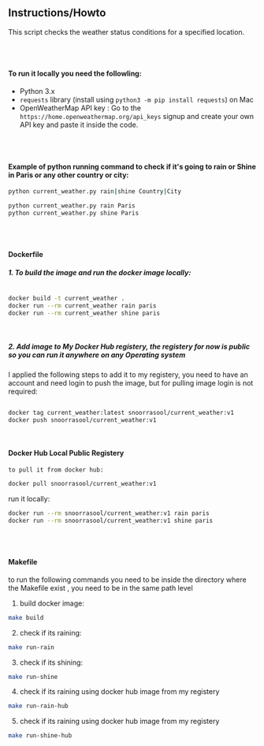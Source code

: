 ## Instructions/Howto


This script checks the weather status conditions for a specified location.


</br>
</br>





#### To run it locally you need the followling: 

- Python 3.x
- `requests` library (install using `python3 -m pip install requests`) on Mac
- OpenWeatherMap API key : Go to the `https://home.openweathermap.org/api_keys` signup and create your own API key and paste it inside the code.



</br>
</br>




#### Example of python running command to check if it's going to rain or Shine in Paris or any other country or city:

```sh
python current_weather.py rain|shine Country|City

python current_weather.py rain Paris
python current_weather.py shine Paris

```
</br>
</br>


#### Dockerfile

##### 1. To build the image and run the docker image locally:

```sh

docker build -t current_weather .
docker run --rm current_weather rain paris
docker run --rm current_weather shine paris
```

</br>

##### 2. Add image to My Docker Hub registery, the registery for now is public so you can run it anywhere on any Operating system

I applied the following steps to add it to my registery, you need to have an account and need login to push the image, but for pulling image login is not required:
 ```sh

docker tag current_weather:latest snoorrasool/current_weather:v1
docker push snoorrasool/current_weather:v1
```
</br>

#### Docker Hub Local Public Registery

```to pull it from docker hub:```

```sh
docker pull snoorrasool/current_weather:v1
```

run it locally:

```sh
docker run --rm snoorrasool/current_weather:v1 rain paris
docker run --rm snoorrasool/current_weather:v1 shine paris
```

</br>
</br>

#### Makefile

to run the following commands you need to be inside the directory where the Makefile exist , you need to be in the same path level
1. build docker image: 

```sh
make build 
```

2. check if its raining:
```sh 
make run-rain
```

3. check if its shining:
```sh
make run-shine
```



4. check if its raining using docker hub image from my registery

```sh
make run-rain-hub
```

5. check if its raining using docker hub image from my registery
```sh
make run-shine-hub
```